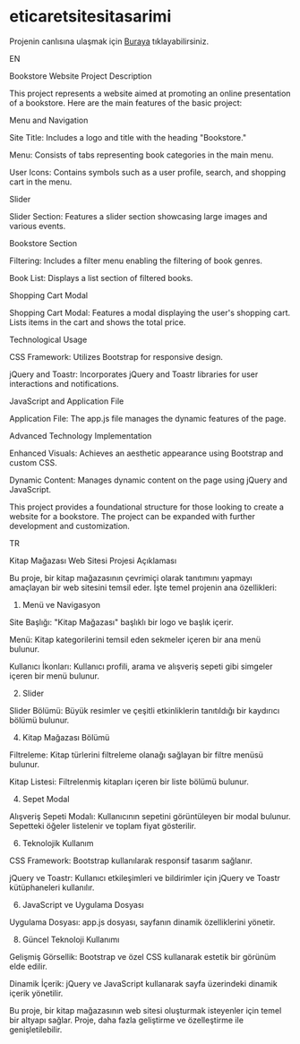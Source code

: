 # eticaretsitesitasarimi

<p>Projenin canlısına ulaşmak için <a href="https://cavusogluercument.github.io/eticaretsitesitasarimi/">Buraya</a> tıklayabilirsiniz.</p>

EN 

Bookstore Website Project Description

This project represents a website aimed at promoting an online presentation of a bookstore. Here are the main features of the basic project:

Menu and Navigation

Site Title: Includes a logo and title with the heading "Bookstore."

Menu: Consists of tabs representing book categories in the main menu.

User Icons: Contains symbols such as a user profile, search, and shopping cart in the menu.

Slider

Slider Section: Features a slider section showcasing large images and various events.

Bookstore Section

Filtering: Includes a filter menu enabling the filtering of book genres.

Book List: Displays a list section of filtered books.

Shopping Cart Modal

Shopping Cart Modal: Features a modal displaying the user's shopping cart. Lists items in the cart and shows the total price.

Technological Usage

CSS Framework: Utilizes Bootstrap for responsive design.

jQuery and Toastr: Incorporates jQuery and Toastr libraries for user interactions and notifications.

JavaScript and Application File

Application File: The app.js file manages the dynamic features of the page.

Advanced Technology Implementation

Enhanced Visuals: Achieves an aesthetic appearance using Bootstrap and custom CSS.

Dynamic Content: Manages dynamic content on the page using jQuery and JavaScript.

This project provides a foundational structure for those looking to create a website for a bookstore. The project can be expanded with further development and customization.










TR

Kitap Mağazası Web Sitesi Projesi Açıklaması

Bu proje, bir kitap mağazasının çevrimiçi olarak tanıtımını yapmayı amaçlayan bir web sitesini temsil eder. İşte temel projenin ana özellikleri:

1. Menü ve Navigasyon
   
Site Başlığı: "Kitap Mağazası" başlıklı bir logo ve başlık içerir.

Menü: Kitap kategorilerini temsil eden sekmeler içeren bir ana menü bulunur.

Kullanıcı İkonları: Kullanıcı profili, arama ve alışveriş sepeti gibi simgeler içeren bir menü bulunur.

2. Slider
   
Slider Bölümü: Büyük resimler ve çeşitli etkinliklerin tanıtıldığı bir kaydırıcı bölümü bulunur.

4. Kitap Mağazası Bölümü
   
Filtreleme: Kitap türlerini filtreleme olanağı sağlayan bir filtre menüsü bulunur.

Kitap Listesi: Filtrelenmiş kitapları içeren bir liste bölümü bulunur.

4. Sepet Modal
   
Alışveriş Sepeti Modalı: Kullanıcının sepetini görüntüleyen bir modal bulunur. Sepetteki öğeler listelenir ve toplam fiyat gösterilir.

6. Teknolojik Kullanım
   
CSS Framework: Bootstrap kullanılarak responsif tasarım sağlanır.

jQuery ve Toastr: Kullanıcı etkileşimleri ve bildirimler için jQuery ve Toastr kütüphaneleri kullanılır.

6. JavaScript ve Uygulama Dosyası
   
Uygulama Dosyası: app.js dosyası, sayfanın dinamik özelliklerini yönetir.

8. Güncel Teknoloji Kullanımı
   
Gelişmiş Görsellik: Bootstrap ve özel CSS kullanarak estetik bir görünüm elde edilir.

Dinamik İçerik: jQuery ve JavaScript kullanarak sayfa üzerindeki dinamik içerik yönetilir.

Bu proje, bir kitap mağazasının web sitesi oluşturmak isteyenler için temel bir altyapı sağlar. Proje, daha fazla geliştirme ve özelleştirme ile genişletilebilir.





